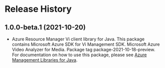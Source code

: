 # Release History

## 1.0.0-beta.1 (2021-10-20)

- Azure Resource Manager Vi client library for Java. This package contains Microsoft Azure SDK for Vi Management SDK. Microsoft Azure Video Analyzer for Media. Package tag package-2021-10-18-preview. For documentation on how to use this package, please see [Azure Management Libraries for Java](https://aka.ms/azsdk/java/mgmt).
